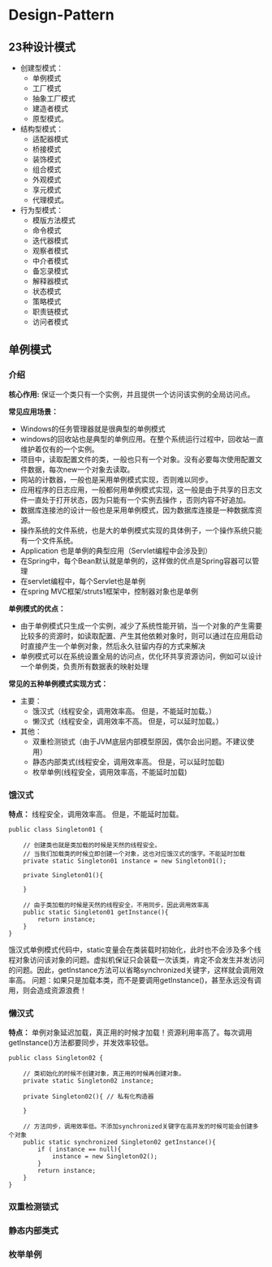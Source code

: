 # Design-Pattern

## 23种设计模式

- 创建型模式： 
    - 单例模式
    - 工厂模式
    - 抽象工厂模式
    - 建造者模式
    - 原型模式。 
- 结构型模式： 
    - 适配器模式
    - 桥接模式
    - 装饰模式
    - 组合模式
    - 外观模式
    - 享元模式
    - 代理模式。 
- 行为型模式： 
    - 模版方法模式
    - 命令模式
    - 迭代器模式
    - 观察者模式
    - 中介者模式
    - 备忘录模式
    - 解释器模式
    - 状态模式
    - 策略模式
    - 职责链模式
    - 访问者模式
    
## 单例模式

### 介绍

**核心作用:** 保证一个类只有一个实例，并且提供一个访问该实例的全局访问点。

**常见应用场景：**
 
- Windows的任务管理器就是很典型的单例模式 
- windows的回收站也是典型的单例应用。在整个系统运行过程中，回收站一直维护着仅有的一个实例。 
- 项目中，读取配置文件的类，一般也只有一个对象。没有必要每次使用配置文件数据，每次new一个对象去读取。 
- 网站的计数器，一般也是采用单例模式实现，否则难以同步。 
- 应用程序的日志应用，一般都何用单例模式实现，这一般是由于共享的日志文件一直处于打开状态，因为只能有一个实例去操作 ，否则内容不好追加。 
- 数据库连接池的设计一般也是采用单例模式，因为数据库连接是一种数据库资源。 
- 操作系统的文件系统，也是大的单例模式实现的具体例子，一个操作系统只能有一个文件系统。 
- Application 也是单例的典型应用（Servlet编程中会涉及到） 
- 在Spring中，每个Bean默认就是单例的，这样做的优点是Spring容器可以管理 
- 在servlet编程中，每个Servlet也是单例 
- 在spring MVC框架/struts1框架中，控制器对象也是单例

**单例模式的优点：** 
- 由于单例模式只生成一个实例，减少了系统性能开销，当一个对象的产生需要 比较多的资源时，如读取配置、产生其他依赖对象时，则可以通过在应用启动 时直接产生一个单例对象，然后永久驻留内存的方式来解决 
- 单例模式可以在系统设置全局的访问点，优化环共享资源访问，例如可以设计 一个单例类，负责所有数据表的映射处理

**常见的五种单例模式实现方式：** 
- 主要： 
    - 饿汉式（线程安全，调用效率高。 但是，不能延时加载。） 
    - 懒汉式（线程安全，调用效率不高。 但是，可以延时加载。） 
- 其他： 
    - 双重检测锁式（由于JVM底层内部模型原因，偶尔会出问题。不建议使用） 
    - 静态内部类式(线程安全，调用效率高。 但是，可以延时加载) 
    - 枚举单例(线程安全，调用效率高，不能延时加载)
### 饿汉式

**特点：** 线程安全，调用效率高。 但是，不能延时加载。

```
public class Singleton01 {

    // 创建类也就是类加载的时候是天然的线程安全。
    // 当我们加载类的时候立即创建一个对象，这也对应饿汉式的饿字。不能延时加载
    private static Singleton01 instance = new Singleton01();

    private Singleton01(){

    }

    // 由于类加载的时候是天然的线程安全，不用同步，因此调用效率高
    public static Singleton01 getInstance(){
        return instance;
    }
}
```
饿汉式单例模式代码中，static变量会在类装载时初始化，此时也不会涉及多个线程对象访问该对象的问题。虚拟机保证只会装载一次该类，肯定不会发生并发访问的问题。因此，getInstance方法可以省略synchronized关键字，这样就会调用效率高。
问题：如果只是加载本类，而不是要调用getInstance()，甚至永远没有调用，则会造成资源浪费！


### 懒汉式

**特点：** 单例对象延迟加载，真正用的时候才加载！资源利用率高了。每次调用getInstance()方法都要同步，并发效率较低。
```
public class Singleton02 {

    // 类初始化的时候不创建对象，真正用的时候再创建对象。
    private static Singleton02 instance;

    private Singleton02(){ // 私有化构造器

    }

    // 方法同步，调用效率低。不添加synchronized关键字在高并发的时候可能会创建多个对象
    public static synchronized Singleton02 getInstance(){
        if ( instance == null){
            instance = new Singleton02();
        }
        return instance;
    }
}
```


### 双重检测锁式


### 静态内部类式


### 枚举单例

